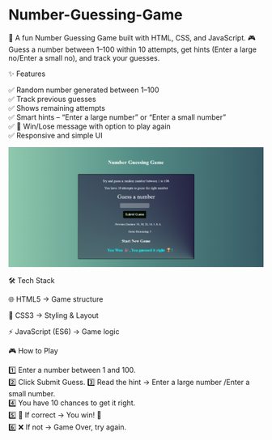 # Number-Guessing-Game
🔢 A fun Number Guessing Game built with HTML, CSS, and JavaScript. 🎮 Guess a number between 1–100 within 10 attempts, get hints (Enter a large no/Enter a small no), and track your guesses.

✨ Features

✅ Random number generated between 1–100 <br>
✅ Track previous guesses <br>
✅ Shows remaining attempts <br>
✅ Smart hints – “Enter a large number” or “Enter a small number” <br>
✅ 🎉 Win/Lose message with option to play again <br>
✅ Responsive and simple UI  <br>

<img width="800" alt="Number Guess Screenshot" src="./Screenshot 2025-08-24 181005.png" /> <br>


🛠️ Tech Stack

🌐 HTML5 → Game structure <br>

🎨 CSS3 → Styling & Layout <br>

⚡ JavaScript (ES6) → Game logic <br>

🎮 How to Play

1️⃣ Enter a number between 1 and 100.  <br>
2️⃣ Click Submit Guess.
3️⃣ Read the hint → Enter a large number /Enter a small number. <br>
4️⃣ You have 10 chances to get it right. <br>
5️⃣ 🎉 If correct → You win! 🎊 <br>
6️⃣ ❌ If not → Game Over, try again. <br>
